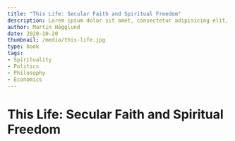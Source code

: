 ```yaml
---
title: "This Life: Secular Faith and Spiritual Freedom"
description: Lorem ipsum dolor sit amet, consectetur adipisicing elit, sed do eiusmod tempor incididunt ut labore et dolore magna aliqua.
author: Martin Hägglund
date: 2020-10-20
thumbnail: /media/this-life.jpg
type: book
tags:
- Spirituality
- Politics
- Philosophy
- Economics
---
```


# This Life: Secular Faith and Spiritual Freedom

